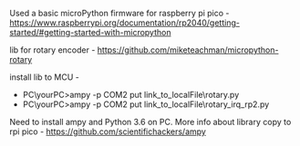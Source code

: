Used a basic microPython firmware for raspberry pi pico - https://www.raspberrypi.org/documentation/rp2040/getting-started/#getting-started-with-micropython

lib for rotary encoder - https://github.com/miketeachman/micropython-rotary

install lib to MCU - 

- PC\yourPC>ampy -p COM2 put link_to_localFile\rotary.py
- PC\yourPC>ampy -p COM2 put link_to_localFile\rotary_irq_rp2.py

Need to install ampy and Python 3.6 on PC. More info about library copy to rpi pico - https://github.com/scientifichackers/ampy

